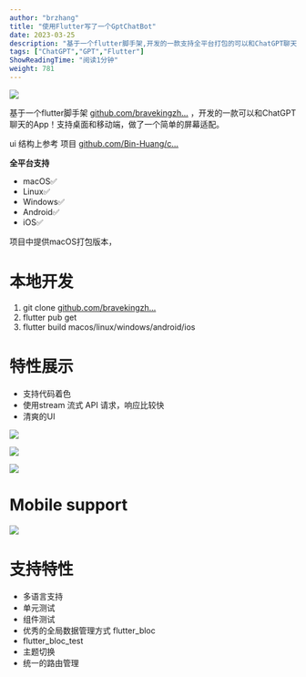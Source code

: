 ```yaml
---
author: "brzhang"
title: "使用Flutter写了一个GptChatBot"
date: 2023-03-25
description: "基于一个flutter脚手架,开发的一款支持全平台打包的可以和ChatGPT聊天的App！支持stream方式返回，相应速度极快！"
tags: ["ChatGPT","GPT","Flutter"]
ShowReadingTime: "阅读1分钟"
weight: 781
---
```

[![](https://github.com/bravekingzhang/flutter_chat_box/raw/main/artificial/20230324_203035.gif)](https://link.juejin.cn?target=https%3A%2F%2Fgithub.com%2Fbravekingzhang%2Fflutter_chat_box%2Fblob%2Fmain%2Fartificial%2F20230324_203035.gif "https://github.com/bravekingzhang/flutter_chat_box/blob/main/artificial/20230324_203035.gif")

基于一个flutter脚手架 [github.com/bravekingzh…](https://link.juejin.cn?target=https%3A%2F%2Fgithub.com%2Fbravekingzhang%2Fflutter_template_mason "https://github.com/bravekingzhang/flutter_template_mason") ，开发的一款可以和ChatGPT聊天的App！支持桌面和移动端，做了一个简单的屏幕适配。

ui 结构上参考 项目 [github.com/Bin-Huang/c…](https://link.juejin.cn?target=https%3A%2F%2Fgithub.com%2FBin-Huang%2Fchatbox "https://github.com/Bin-Huang/chatbox")

**全平台支持**

*   macOS✅
*   Linux✅
*   Windows✅
*   Android✅
*   iOS✅

项目中提供macOS打包版本，

本地开发
====

1.  git clone [github.com/bravekingzh…](https://link.juejin.cn?target=https%3A%2F%2Fgithub.com%2Fbravekingzhang%2Fflutter%255C_chat%255C_box.git "https://github.com/bravekingzhang/flutter%5C_chat%5C_box.git")
2.  flutter pub get
3.  flutter build macos/linux/windows/android/ios

特性展示
====

*   支持代码着色
*   使用stream 流式 API 请求，响应比较快
*   清爽的UI

[![](https://github.com/bravekingzhang/flutter_chat_box/raw/main/artificial/WechatIMG249.jpeg)](https://link.juejin.cn?target=https%3A%2F%2Fgithub.com%2Fbravekingzhang%2Fflutter_chat_box%2Fblob%2Fmain%2Fartificial%2FWechatIMG249.jpeg "https://github.com/bravekingzhang/flutter_chat_box/blob/main/artificial/WechatIMG249.jpeg")

[![](https://github.com/bravekingzhang/flutter_chat_box/raw/main/artificial/WechatIMG250.jpeg)](https://link.juejin.cn?target=https%3A%2F%2Fgithub.com%2Fbravekingzhang%2Fflutter_chat_box%2Fblob%2Fmain%2Fartificial%2FWechatIMG250.jpeg "https://github.com/bravekingzhang/flutter_chat_box/blob/main/artificial/WechatIMG250.jpeg")

[![](https://github.com/bravekingzhang/flutter_chat_box/raw/main/artificial/WechatIMG251.jpeg)](https://link.juejin.cn?target=https%3A%2F%2Fgithub.com%2Fbravekingzhang%2Fflutter_chat_box%2Fblob%2Fmain%2Fartificial%2FWechatIMG251.jpeg "https://github.com/bravekingzhang/flutter_chat_box/blob/main/artificial/WechatIMG251.jpeg")

Mobile support
==============

[![](https://github.com/bravekingzhang/flutter_chat_box/raw/main/artificial/mobile.png)](https://link.juejin.cn?target=https%3A%2F%2Fgithub.com%2Fbravekingzhang%2Fflutter_chat_box%2Fblob%2Fmain%2Fartificial%2Fmobile.png "https://github.com/bravekingzhang/flutter_chat_box/blob/main/artificial/mobile.png")

支持特性
====

*   多语言支持
*   单元测试
*   组件测试
*   优秀的全局数据管理方式 flutter\_bloc
*   flutter\_bloc\_test
*   主题切换
*   统一的路由管理